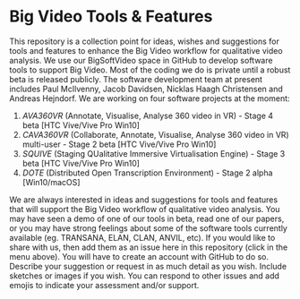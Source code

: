 # Big Video Tools & Features
This repository is a collection point for ideas, wishes and suggestions for tools and features to enhance the Big Video workflow for qualitative video analysis.
We use our BigSoftVideo space in GitHub to develop software tools to support Big Video. Most of the coding we do is private until a robust beta is released publicly.
The software development team at present includes Paul McIlvenny, Jacob Davidsen, Nicklas Haagh Christensen and Andreas Hejndorf.
We are working on four software projects at the moment:
1. *AVA360VR* (Annotate, Visualise, Analyse 360 video in VR) - Stage 4 beta [HTC Vive/Vive Pro Win10]
2. *CAVA360VR* (Collaborate, Annotate, Visualise, Analyse 360 video in VR) multi-user - Stage 2 beta [HTC Vive/Vive Pro Win10]
3. *SQUIVE* (Staging QUalitative Immersive Virtualisation Engine) - Stage 3 beta [HTC Vive/Vive Pro Win10]
4. *DOTE* (Distributed Open Transcription Environment) - Stage 2 alpha [Win10/macOS]

We are always interested in ideas and suggestions for tools and features that will support the Big Video workflow of qualitative video analysis. You may have seen a demo of one of our tools in beta, read one of our papers, or you may have strong feelings about some of the software tools currently available (eg. TRANSANA, ELAN, CLAN, ANVIL, etc). If you would like to share with us, then add them as an issue here in this repository (click in the menu above). You will have to create an account with GitHub to do so. Describe your suggestion or request in as much detail as you wish. Include sketches or images if you wish. You can respond to other issues and add emojis to indicate your assessment and/or support. 
